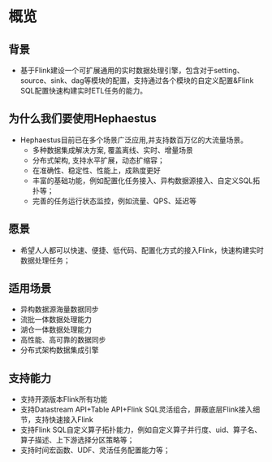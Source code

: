 # 概览
## 背景
* 基于Flink建设一个可扩展通用的实时数据处理引擎，包含对于setting、source、sink、dag等模块的配置，支持通过各个模块的自定义配置&Flink SQL配置快速构建实时ETL任务的能力。
## 为什么我们要使用Hephaestus
* Hephaestus目前已在多个场景广泛应用,并支持数百万亿的大流量场景。
  * 多种数据集成解决方案, 覆盖离线、实时、增量场景
  * 分布式架构, 支持水平扩展，动态扩缩容；
  * 在准确性、稳定性、性能上，成熟度更好
  * 丰富的基础功能，例如配置化任务接入、异构数据源接入、自定义SQL拓扑等；
  * 完善的任务运行状态监控，例如流量、QPS、延迟等
## 愿景
* 希望人人都可以快速、便捷、低代码、配置化方式的接入Flink，快速构建实时数据处理任务；
## 适用场景
* 异构数据源海量数据同步
* 流批一体数据处理能力
* 湖仓一体数据处理能力
* 高性能、高可靠的数据同步
* 分布式架构数据集成引擎
## 支持能力
* 支持开源版本Flink所有功能
* 支持Datastream API+Table API+Flink SQL灵活组合，屏蔽底层Flink接入细节，支持快速接入Flink
* 支持Flink SQL自定义算子拓扑能力，例如自定义算子并行度、uid、算子名、算子描述、上下游选择分区策略等；
* 支持时间宏函数、UDF、灵活任务配置能力等；
